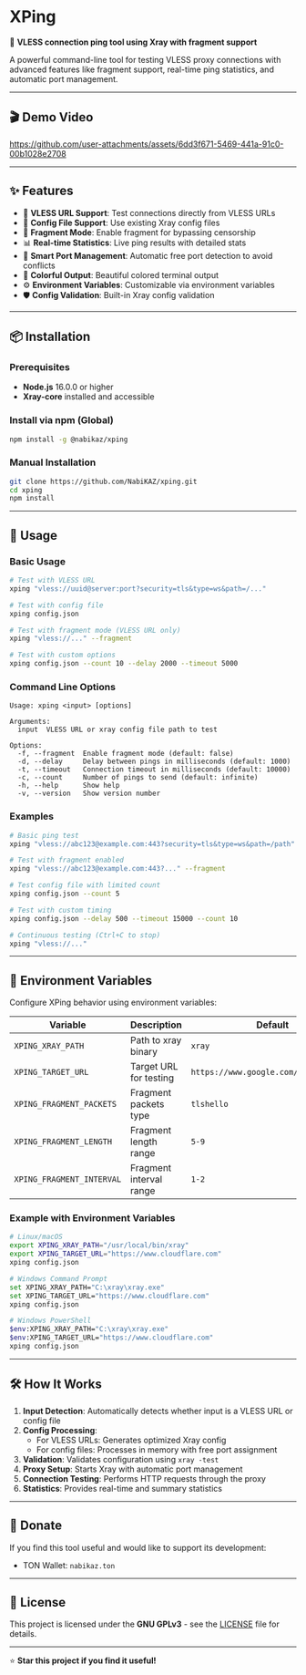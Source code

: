 # XPing

🚀 **VLESS connection ping tool using Xray with fragment support**

A powerful command-line tool for testing VLESS proxy connections with advanced features like fragment support, real-time ping statistics, and automatic port management.

---

## 🎬 Demo Video

https://github.com/user-attachments/assets/6dd3f671-5469-441a-91c0-00b1028e2708

---

## ✨ Features

- 🔗 **VLESS URL Support**: Test connections directly from VLESS URLs
- 📁 **Config File Support**: Use existing Xray config files
- 🧩 **Fragment Mode**: Enable fragment for bypassing censorship
- 📊 **Real-time Statistics**: Live ping results with detailed stats
- 🎯 **Smart Port Management**: Automatic free port detection to avoid conflicts
- 🌈 **Colorful Output**: Beautiful colored terminal output
- ⚙️ **Environment Variables**: Customizable via environment variables
- 🛡️ **Config Validation**: Built-in Xray config validation

---

## 📦 Installation

### Prerequisites

- **Node.js** 16.0.0 or higher
- **Xray-core** installed and accessible

### Install via npm (Global)

```bash
npm install -g @nabikaz/xping
```

### Manual Installation

```bash
git clone https://github.com/NabiKAZ/xping.git
cd xping
npm install
```

---

## 🚀 Usage

### Basic Usage

```bash
# Test with VLESS URL
xping "vless://uuid@server:port?security=tls&type=ws&path=/..."

# Test with config file
xping config.json

# Test with fragment mode (VLESS URL only)
xping "vless://..." --fragment

# Test with custom options
xping config.json --count 10 --delay 2000 --timeout 5000
```

### Command Line Options

```
Usage: xping <input> [options]

Arguments:
  input  VLESS URL or xray config file path to test

Options:
  -f, --fragment  Enable fragment mode (default: false)
  -d, --delay     Delay between pings in milliseconds (default: 1000)
  -t, --timeout   Connection timeout in milliseconds (default: 10000)
  -c, --count     Number of pings to send (default: infinite)
  -h, --help      Show help
  -v, --version   Show version number
```

### Examples

```bash
# Basic ping test
xping "vless://abc123@example.com:443?security=tls&type=ws&path=/path"

# Test with fragment enabled
xping "vless://abc123@example.com:443?..." --fragment

# Test config file with limited count
xping config.json --count 5

# Test with custom timing
xping config.json --delay 500 --timeout 15000 --count 10

# Continuous testing (Ctrl+C to stop)
xping "vless://..."
```

---

## 🔧 Environment Variables

Configure XPing behavior using environment variables:

| Variable | Description | Default |
|----------|-------------|---------|
| `XPING_XRAY_PATH` | Path to xray binary | `xray` |
| `XPING_TARGET_URL` | Target URL for testing | `https://www.google.com/generate_204` |
| `XPING_FRAGMENT_PACKETS` | Fragment packets type | `tlshello` |
| `XPING_FRAGMENT_LENGTH` | Fragment length range | `5-9` |
| `XPING_FRAGMENT_INTERVAL` | Fragment interval range | `1-2` |

### Example with Environment Variables

```bash
# Linux/macOS
export XPING_XRAY_PATH="/usr/local/bin/xray"
export XPING_TARGET_URL="https://www.cloudflare.com"
xping config.json

# Windows Command Prompt
set XPING_XRAY_PATH="C:\xray\xray.exe"
set XPING_TARGET_URL="https://www.cloudflare.com"
xping config.json

# Windows PowerShell
$env:XPING_XRAY_PATH="C:\xray\xray.exe"
$env:XPING_TARGET_URL="https://www.cloudflare.com"
xping config.json
```

---

## 🛠️ How It Works

1. **Input Detection**: Automatically detects whether input is a VLESS URL or config file
2. **Config Processing**: 
   - For VLESS URLs: Generates optimized Xray config
   - For config files: Processes in memory with free port assignment
3. **Validation**: Validates configuration using `xray -test`
4. **Proxy Setup**: Starts Xray with automatic port management
5. **Connection Testing**: Performs HTTP requests through the proxy
6. **Statistics**: Provides real-time and summary statistics

---

## 💸 Donate

If you find this tool useful and would like to support its development:

- TON Wallet: `nabikaz.ton`

---

## 📄 License

This project is licensed under the **GNU GPLv3** - see the [LICENSE](LICENSE) file for details.

---

⭐ **Star this project if you find it useful!**
